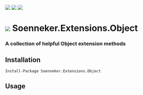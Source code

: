 [![](https://img.shields.io/nuget/v/Soenneker.Extensions.Object.svg?style=for-the-badge)](https://www.nuget.org/packages/Soenneker.Extensions.Object/)
[![](https://img.shields.io/github/actions/workflow/status/soenneker/soenneker.extensions.object/publish-package.yml?style=for-the-badge)](https://github.com/soenneker/soenneker.extensions.object/actions/workflows/publish-package.yml)
[![](https://img.shields.io/nuget/dt/Soenneker.Extensions.Object.svg?style=for-the-badge)](https://www.nuget.org/packages/Soenneker.Extensions.Object/)

# ![](https://user-images.githubusercontent.com/4441470/224455560-91ed3ee7-f510-4041-a8d2-3fc093025112.png) Soenneker.Extensions.Object
### A collection of helpful Object extension methods

## Installation

```
Install-Package Soenneker.Extensions.Object
```

## Usage
